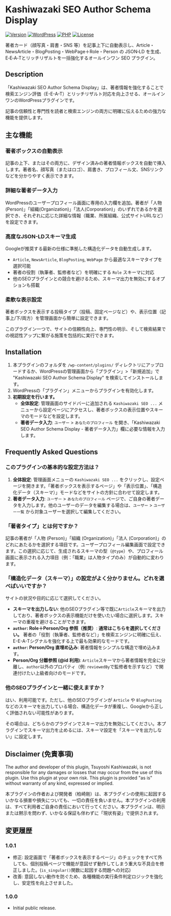 # Kashiwazaki SEO Author Schema Display

[![Version](https://img.shields.io/badge/Version-1.0.1-orange.svg)](https://github.com/tsuyoshikashiwazaki/wp-plugin-kashiwazaki-seo-author-sd/releases/tag/v1.0.1)
[![WordPress](https://img.shields.io/badge/WordPress-5.8+-blue.svg)](https://wordpress.org/)
[![PHP](https://img.shields.io/badge/PHP-7.4+-purple.svg)](https://www.php.net/)
[![License](https://img.shields.io/badge/License-GPLv2-green.svg)](https://www.gnu.org/licenses/gpl-2.0.html)

著者カード（顔写真・肩書・SNS 等）を記事上下に自動表示し、Article・NewsArticle・BlogPosting・WebPage＋Role・Person の JSON‑LD を生成、E‑E‑A‑Tとリッチリザルトを一括強化するオールインワン SEO プラグイン。

## Description

「Kashiwazaki SEO Author Schema Display」は、著者情報を強化することで検索エンジン評価（E-E-A-T）とリッチリザルト対応を向上させる、オールインワンのWordPressプラグインです。

記事の信頼性と専門性を読者と検索エンジンの両方に明確に伝えるための強力な機能を提供します。

## 主な機能

### 著者ボックスの自動表示
記事の上下、またはその両方に、デザイン済みの著者情報ボックスを自動で挿入します。著者名、顔写真（またはロゴ）、肩書き、プロフィール文、SNSリンクなどを分かりやすく表示できます。

### 詳細な著者データ入力
WordPressのユーザープロフィール画面に専用の入力欄を追加。著者が「人物(Person)」「組織(Organization)」「法人(Corporation)」のいずれであるかを選択でき、それぞれに応じた詳細な情報（職業、所属組織、公式サイトURLなど）を設定できます。

### 高度なJSON-LDスキーマ生成
Googleが推奨する最新の仕様に準拠した構造化データを自動生成します。

- `Article`, `NewsArticle`, `BlogPosting`, `WebPage` から最適なスキーマタイプを選択可能
- 著者の役割（執筆者、監修者など）を明確にする `Role` スキーマに対応
- 他のSEOプラグインとの競合を避けるため、スキーマ出力を無効にするオプションも搭載

### 柔軟な表示設定
著者ボックスを表示する投稿タイプ（投稿、固定ページなど）や、表示位置（記事上/下/両方）を管理画面から簡単に設定できます。

このプラグイン一つで、サイトの信頼性向上、専門性の明示、そして検索結果での視認性アップに繋がる施策を包括的に実行できます。

## Installation

1. 本プラグインのフォルダを `/wp-content/plugins/` ディレクトリにアップロードするか、WordPressの管理画面から「プラグイン」>「新規追加」で "Kashiwazaki SEO Author Schema Display" を検索してインストールします。
2. WordPressの「プラグイン」メニューからプラグインを有効化します。
3. **初期設定を行います。**
   - **全体設定**: 管理画面のサイドバーに追加される `Kashiwazaki SEO ...` メニューから設定ページにアクセスし、著者ボックスの表示位置やスキーマのモードなどを設定します。
   - **著者データ入力**: `ユーザー` > `あなたのプロフィール` を開き、「Kashiwazaki SEO Author Schema Display - 著者データ入力」欄に必要な情報を入力します。

## Frequently Asked Questions

### このプラグインの基本的な設定方法は？

1. **全体設定**: 管理画面メニューの `Kashiwazaki SEO ...` をクリックし、設定ページを開きます。「著者ボックスを表示するページ」や「表示位置」、「構造化データ（スキーマ）」モードなどをサイトの方針に合わせて設定します。
2. **著者データ入力**: `ユーザー` > `あなたのプロフィール` ページで、ご自身の著者データを入力します。他のユーザーのデータを編集する場合は、`ユーザー` > `ユーザー一覧` から対象ユーザーを選択して編集してください。

### 「著者タイプ」とは何ですか？

記事の著者が「人物 (Person)」「組織 (Organization)」「法人 (Corporation)」のどれにあたるかを選択する項目です。ユーザープロフィール編集画面で設定できます。この選択に応じて、生成されるスキーマの型（`@type`）や、プロフィール画面に表示される入力項目（例：「職業」は人物タイプのみ）が自動的に変わります。

### 「構造化データ（スキーマ）」の設定がよく分かりません。どれを選べばいいですか？

サイトの状況や目的に応じて選択してください。

- **スキーマを出力しない**: 他のSEOプラグイン等で既に`Article`スキーマを出力しており、著者ボックスの表示機能だけを使いたい場合に選択します。スキーマの重複を避けることができます。
- **`author`: Role＋Person/Org 参照（推奨）**: **通常はこちらを選択してください。** 著者の「役割（執筆者、監修者など）」を検索エンジンに明確に伝え、E-E-A-Tシグナルを強化する上で最も効果的なモードです。
- **`author`: Person/Org 直埋め込み**: 著者情報をシンプルな構造で埋め込みます。
- **Person/Org 分離参照 (@id 利用)**: `Article`スキーマから著者情報を完全に分離し、`author`以外のプロパティ（例: `reviewedBy`で監修者を示すなど）で関連付けたい上級者向けのモードです。

### 他のSEOプラグインと一緒に使えますか？

はい、利用可能です。ただし、他のSEOプラグインが `Article` や `BlogPosting` などのスキーマを出力している場合、構造化データが重複し、Googleから正しく評価されない可能性があります。

その場合は、どちらかのプラグインでスキーマ出力を無効にしてください。本プラグインでスキーマ出力を止めるには、スキーマ設定を「スキーマを出力しない」に設定します。

## Disclaimer (免責事項)

The author and developer of this plugin, Tsuyoshi Kashiwazaki, is not responsible for any damages or losses that may occur from the use of this plugin. Use this plugin at your own risk. This plugin is provided "as is" without warranty of any kind, expressed or implied.

本プラグインの作者および開発者（柏崎剛）は、本プラグインの使用に起因するいかなる損害や損失についても、一切の責任を負いません。本プラグインの利用は、すべて利用者ご自身の責任において行ってください。本プラグインは、明示または黙示を問わず、いかなる保証も伴わずに「現状有姿」で提供されます。

## 変更履歴

### 1.0.1
* 修正: 設定画面で「著者ボックスを表示するページ」のチェックをすべて外しても、個別投稿ページで機能が意図せず動作してしまう重大な不具合を修正しました。(`is_singular()`関数に起因する問題への対応)
* 改善: 意図しない動作を防ぐため、各種機能の実行条件判定ロジックを強化し、安定性を向上させました。

### 1.0.0
* Initial public release.
